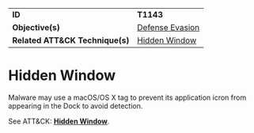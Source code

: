 |||
|---------|------------------------|
|**ID**|**T1143**|
|**Objective(s)**| [Defense Evasion](https://github.com/MBCProject/mbc-markdown/tree/master/defense-evasion)|
|**Related ATT&CK Technique(s)**|[Hidden Window](https://attack.mitre.org/techniques/T1143)|


Hidden Window
=============
Malware may use a macOS/OS X tag to prevent its application icron from appearing in the Dock to avoid detection. 

See ATT&CK: [**Hidden Window**](https://attack.mitre.org/techniques/T1143).